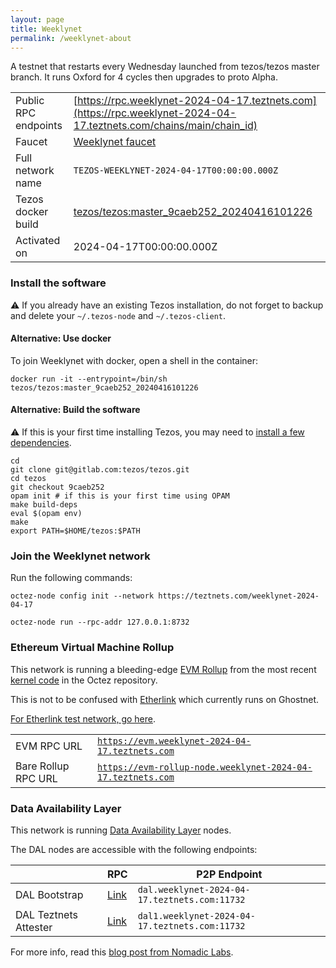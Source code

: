 ```yaml
---
layout: page
title: Weeklynet
permalink: /weeklynet-about
---
```


A testnet that restarts every Wednesday launched from tezos/tezos master branch. It runs Oxford for 4 cycles then upgrades to proto Alpha.

| | |
|-------|---------------------|
| Public RPC endpoints | [https://rpc.weeklynet-2024-04-17.teztnets.com](https://rpc.weeklynet-2024-04-17.teztnets.com/chains/main/chain_id)<br/> |
| Faucet | [Weeklynet faucet](https://faucet.weeklynet-2024-04-17.teztnets.com) |
| Full network name | `TEZOS-WEEKLYNET-2024-04-17T00:00:00.000Z` |
| Tezos docker build | [tezos/tezos:master_9caeb252_20240416101226](https://hub.docker.com/r/tezos/tezos/tags?page=1&ordering=last_updated&name=master_9caeb252_20240416101226) |
| Activated on | 2024-04-17T00:00:00.000Z |





### Install the software

⚠️  If you already have an existing Tezos installation, do not forget to backup and delete your `~/.tezos-node` and `~/.tezos-client`.



#### Alternative: Use docker

To join Weeklynet with docker, open a shell in the container:

```
docker run -it --entrypoint=/bin/sh tezos/tezos:master_9caeb252_20240416101226
```


#### Alternative: Build the software

⚠️  If this is your first time installing Tezos, you may need to [install a few dependencies](https://tezos.gitlab.io/introduction/howtoget.html#setting-up-the-development-environment-from-scratch).

```
cd
git clone git@gitlab.com:tezos/tezos.git
cd tezos
git checkout 9caeb252
opam init # if this is your first time using OPAM
make build-deps
eval $(opam env)
make
export PATH=$HOME/tezos:$PATH
```

### Join the Weeklynet network

Run the following commands:

```
octez-node config init --network https://teztnets.com/weeklynet-2024-04-17

octez-node run --rpc-addr 127.0.0.1:8732
```


### Ethereum Virtual Machine Rollup

This network is running a bleeding-edge [EVM Rollup](https://docs.etherlink.com/welcome/what-is-etherlink) from the most recent [kernel code](https://gitlab.com/tezos/tezos/-/tree/master/etherlink) in the Octez repository.

This is not to be confused with [Etherlink](https://docs.etherlink.com/get-started/connect-your-wallet-to-etherlink) which currently runs on Ghostnet.

[For Etherlink test network, go here](https://docs.etherlink.com/get-started/connect-your-wallet-to-etherlink).

| | |
|-------|---------------------|
| EVM RPC URL | [`https://evm.weeklynet-2024-04-17.teztnets.com`](https://evm.weeklynet-2024-04-17.teztnets.com) |
| Bare Rollup RPC URL | [`https://evm-rollup-node.weeklynet-2024-04-17.teztnets.com`](https://evm-rollup-node.weeklynet-2024-04-17.teztnets.com/global/block/head) |




### Data Availability Layer

This network is running [Data Availability Layer](https://tezos.gitlab.io/shell/dal.html) nodes.


The DAL nodes are accessible with the following endpoints:

| | RPC | P2P Endpoint |
|------------|---------|--------------|
| DAL Bootstrap | [Link](https://dal-bootstrap-rpc.weeklynet-2024-04-17.teztnets.com/p2p/gossipsub/scores) | `dal.weeklynet-2024-04-17.teztnets.com:11732` |
| DAL Teztnets Attester | [Link](https://dal-attester-rpc.weeklynet-2024-04-17.teztnets.com/p2p/gossipsub/scores) | `dal1.weeklynet-2024-04-17.teztnets.com:11732` |


For more info, read this [blog post from Nomadic Labs](https://research-development.nomadic-labs.com/data-availability-layer-tezos.html).



